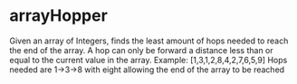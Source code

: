 # arrayHopper
Given an array of Integers, finds the least amount of hops needed  to reach the end of the array.  A hop can only be forward a distance less than or equal to the current value in the array.
Example:
    [1,3,1,2,8,4,2,7,6,5,9] 
    Hops needed are 1->3->8 with eight allowing the end of the array to be reached
